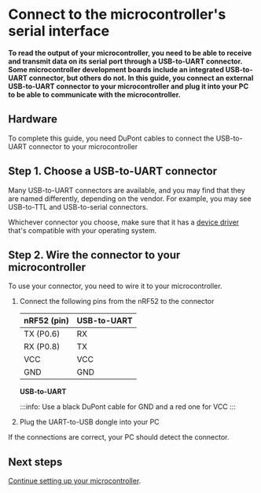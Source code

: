 # Connect to the microcontroller's serial interface

**To read the output of your microcontroller, you need to be able to receive and transmit data on its serial port through a USB-to-UART connector. Some microcontroller development boards include an integrated USB-to-UART connector, but others do not. In this guide, you connect an external USB-to-UART connector to your microcontroller and plug it into your PC to be able to communicate with the microcontroller.**

## Hardware

To complete this guide, you need DuPont cables to connect the USB-to-UART connector to your microcontroller

## Step 1. Choose a USB-to-UART connector

Many USB-to-UART connectors are available, and you may find that they are named differently, depending on the vendor. For example, you may see USB-to-TTL and USB-to-serial connectors.

Whichever connector you choose, make sure that it has a [device driver](https://en.wikipedia.org/wiki/Device_driver) that's compatible with your operating system.

## Step 2. Wire the connector to your microcontroller

To use your connector, you need to wire it to your microcontroller.

1. Connect the following pins from the nRF52 to the connector

    |    **nRF52 (pin)**   |    **USB-to-UART**  |
    |------------------|------------------|
    |    TX (P0.6)     |    RX            |
    |    RX (P0.8)     |    TX            |
    |    VCC           |    VCC           |
    |    GND           |    GND           |

    **USB-to-UART**

    :::info:
    Use a black DuPont cable for GND and a red one for VCC
    :::

2. Plug the UART-to-USB dongle into your PC

If the connections are correct, your PC should detect the connector.

## Next steps

[Continue setting up your microcontroller](../introduction/get-started.md#step-2-set-up-your-development-environment).
